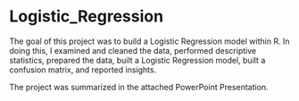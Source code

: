 # Logistic_Regression
The goal of this project was to build a Logistic Regression model within R. In doing this, I examined and cleaned the data, performed descriptive statistics, prepared the data, built a Logistic Regression model, built a confusion matrix, and reported insights.

The project was summarized in the attached PowerPoint Presentation.
